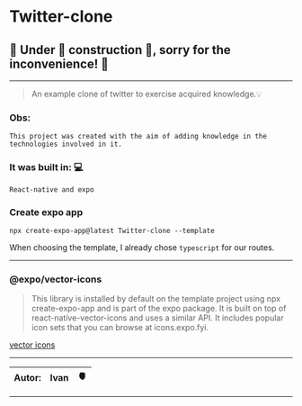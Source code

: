 # Twitter-clone

## 🛑 Under 👷 construction 🚧, sorry for the inconvenience! 🚧

<hr>

> An example clone of twitter to exercise acquired knowledge.💡
### Obs:
    This project was created with the aim of adding knowledge in the technologies involved in it.

### It was built in: 💻
    React-native and expo

### Create expo app
    npx create-expo-app@latest Twitter-clone --template

When choosing the template, I already chose `typescript` for our routes.

<hr>

### @expo/vector-icons

> This library is installed by default on the template project using npx create-expo-app and is part of the expo package. It is built on top of react-native-vector-icons and uses a similar API. It includes popular icon sets that you can browse at icons.expo.fyi.


[vector icons](https://icons.expo.fyi/Index)


<hr>

|Autor:| Ivan  |  🫀  |
|------|-------|-------|

<hr>

<!-- Video tutorial example:
    [nojust.dev - Twitter-clone](https://www.youtube.com/watch?v=sNixa64aG9Y&list=PLg1b5QWyU--5Gl6MAp81Y_lTTAapeo8Co&index=12)

|Time: | 1:31:00 min | 4:21:37 hs |tudo ok ate aqui|
|------|-----------|------------|----------------|
|Tela: | inicial   |            |
|------|-----------|------------|
  -->